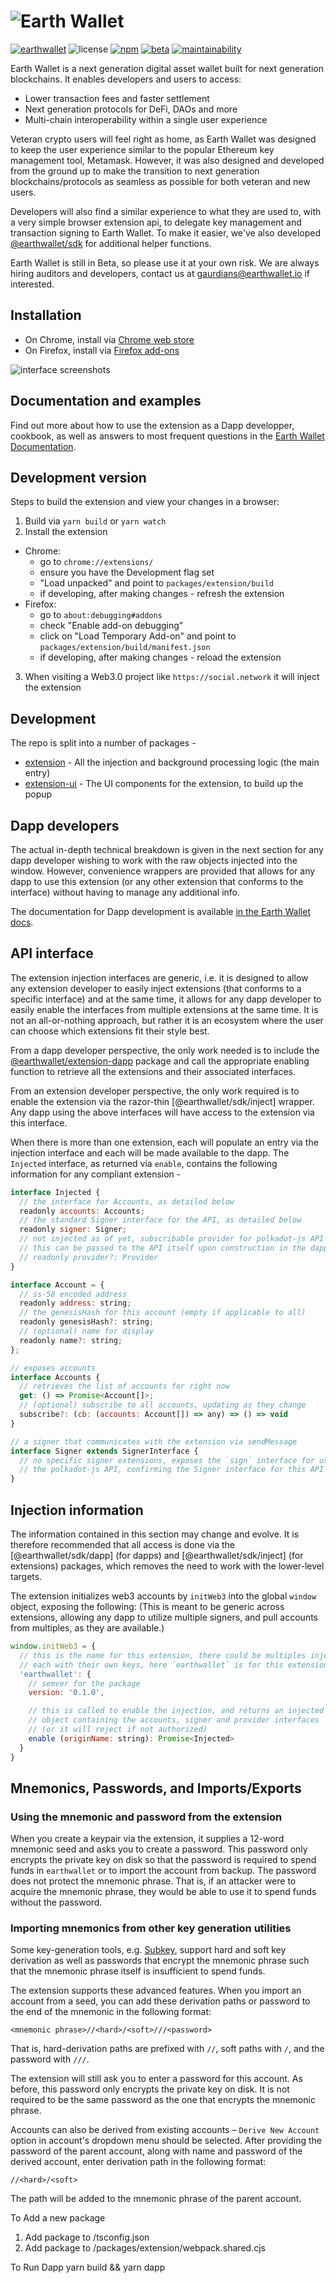 # ![Earth Wallet](docs/logo.png)

[![earthwallet](https://img.shields.io/badge/earth-wallet-blue?style=flat-square)](https://earthwallet.io)
![license](https://img.shields.io/badge/License-Apache%202.0-blue?logo=apache&style=flat-square)
[![npm](https://img.shields.io/npm/v/@earthwallet/extension?logo=npm&style=flat-square)](https://www.npmjs.com/package/@earthwallet/extension)
[![beta](https://img.shields.io/npm/v/@earthwallet/extension/beta?label=beta&logo=npm&style=flat-square)](https://www.npmjs.com/package/@earthwallet/extension)
[![maintainability](https://img.shields.io/codeclimate/maintainability-percentage/polkadot-js/extension?logo=code-climate&style=flat-square)](https://codeclimate.com/github/polkadot-js/extension)

Earth Wallet is a next generation digital asset wallet built for next generation blockchains. It enables developers and users to access:

- Lower transaction fees and faster settlement
- Next generation protocols for DeFi, DAOs and more
- Multi-chain interoperability within a single user experience

Veteran crypto users will feel right as home, as Earth Wallet was designed to keep the user experience similar to the popular Ethereum key management tool, Metamask. However, it was also designed and developed from the ground up to make the transition to next generation blockchains/protocols as seamless as possible for both veteran and new users.

Developers will also find a similar experience to what they are used to, with a very simple browser extension api, to delegate key management and transaction signing to Earth Wallet. To make it easier, we've also developed [@earthwallet/sdk](https://github.com/earthwallet/sdk) for additional helper functions.

Earth Wallet is still in Beta, so please use it at your own risk. We are always hiring auditors and developers, contact us at gaurdians@earthwallet.io if interested.

## Installation

- On Chrome, install via [Chrome web store](https://chrome.google.com/webstore/detail/earthwallet%7D-extension/mopnmbcafieddcagagdcbnhejhlodfdd)
- On Firefox, install via [Firefox add-ons](https://addons.mozilla.org/en-US/firefox/addon/earthwallet/)

![interface screenshots](docs/screenshot.png)

## Documentation and examples

Find out more about how to use the extension as a Dapp developper, cookbook, as well as answers to most frequent questions in the [Earth Wallet Documentation](https://docs.earthwallet.io/).

## Development version

Steps to build the extension and view your changes in a browser:

1. Build via `yarn build` or `yarn watch`
2. Install the extension

- Chrome:
  - go to `chrome://extensions/`
  - ensure you have the Development flag set
  - "Load unpacked" and point to `packages/extension/build`
  - if developing, after making changes - refresh the extension
- Firefox:
  - go to `about:debugging#addons`
  - check "Enable add-on debugging"
  - click on "Load Temporary Add-on" and point to `packages/extension/build/manifest.json`
  - if developing, after making changes - reload the extension

3. When visiting a Web3.0 project like `https://social.network` it will inject the extension

## Development

The repo is split into a number of packages -

- [extension](packages/extension/) - All the injection and background processing logic (the main entry)
- [extension-ui](packages/extension-ui/) - The UI components for the extension, to build up the popup

## Dapp developers

The actual in-depth technical breakdown is given in the next section for any dapp developer wishing to work with the raw objects injected into the window. However, convenience wrappers are provided that allows for any dapp to use this extension (or any other extension that conforms to the interface) without having to manage any additional info.

The documentation for Dapp development is available [in the Earth Wallet docs](https://docs.earthwallet.io).

## API interface

The extension injection interfaces are generic, i.e. it is designed to allow any extension developer to easily inject extensions (that conforms to a specific interface) and at the same time, it allows for any dapp developer to easily enable the interfaces from multiple extensions at the same time. It is not an all-or-nothing approach, but rather it is an ecosystem where the user can choose which extensions fit their style best.

From a dapp developer perspective, the only work needed is to include the [@earthwallet/extension-dapp](packages/extension-dapp/) package and call the appropriate enabling function to retrieve all the extensions and their associated interfaces.

From an extension developer perspective, the only work required is to enable the extension via the razor-thin [@earthwallet/sdk/inject] wrapper. Any dapp using the above interfaces will have access to the extension via this interface.

When there is more than one extension, each will populate an entry via the injection interface and each will be made available to the dapp. The `Injected` interface, as returned via `enable`, contains the following information for any compliant extension -

```js
interface Injected {
  // the interface for Accounts, as detailed below
  readonly accounts: Accounts;
  // the standard Signer interface for the API, as detailed below
  readonly signer: Signer;
  // not injected as of yet, subscribable provider for polkadot-js API injection,
  // this can be passed to the API itself upon construction in the dapp
  // readonly provider?: Provider
}

interface Account = {
  // ss-58 encoded address
  readonly address: string;
  // the genesisHash for this account (empty if applicable to all)
  readonly genesisHash?: string;
  // (optional) name for display
  readonly name?: string;
};

// exposes accounts
interface Accounts {
  // retrieves the list of accounts for right now
  get: () => Promise<Account[]>;
  // (optional) subscribe to all accounts, updating as they change
  subscribe?: (cb: (accounts: Account[]) => any) => () => void
}

// a signer that communicates with the extension via sendMessage
interface Signer extends SignerInterface {
  // no specific signer extensions, exposes the `sign` interface for use by
  // the polkadot-js API, confirming the Signer interface for this API
}
```

## Injection information

The information contained in this section may change and evolve. It is therefore recommended that all access is done via the [@earthwallet/sdk/dapp] (for dapps) and [@earthwallet/sdk/inject] (for extensions) packages, which removes the need to work with the lower-level targets.

The extension initializes web3 accounts by `initWeb3` into the global `window` object, exposing the following: (This is meant to be generic across extensions, allowing any dapp to utilize multiple signers, and pull accounts from multiples, as they are available.)

```js
window.initWeb3 = {
  // this is the name for this extension, there could be multiples injected,
  // each with their own keys, here `earthwallet` is for this extension
  'earthwallet': {
    // semver for the package
    version: '0.1.0',

    // this is called to enable the injection, and returns an injected
    // object containing the accounts, signer and provider interfaces
    // (or it will reject if not authorized)
    enable (originName: string): Promise<Injected>
  }
}
```

## Mnemonics, Passwords, and Imports/Exports

### Using the mnemonic and password from the extension

When you create a keypair via the extension, it supplies a 12-word mnemonic seed and asks you to create a password. This password only encrypts the private key on disk so that the password is required to spend funds in `earthwallet` or to import the account from backup. The password does not protect the mnemonic phrase. That is, if an attacker were to acquire the mnemonic phrase, they would be able to use it to spend funds without the password.

### Importing mnemonics from other key generation utilities

Some key-generation tools, e.g. [Subkey](https://www.substrate.io/kb/integrate/subkey), support hard and soft key derivation as well as passwords that encrypt the mnemonic phrase such that the mnemonic phrase itself is insufficient to spend funds.

The extension supports these advanced features. When you import an account from a seed, you can add these derivation paths or password to the end of the mnemonic in the following format:

```
<mnemonic phrase>//<hard>/<soft>///<password>
```

That is, hard-derivation paths are prefixed with `//`, soft paths with `/`, and the password with `///`.

The extension will still ask you to enter a password for this account. As before, this password only encrypts the private key on disk. It is not required to be the same password as the one that encrypts the mnemonic phrase.

Accounts can also be derived from existing accounts – `Derive New Account` option in account's dropdown menu should be selected. After providing the password of the parent account, along with name and password of the derived account, enter derivation path in the following format:

```
//<hard>/<soft>
```

The path will be added to the mnemonic phrase of the parent account.


To Add a new package
1) Add package to /tsconfig.json
2) Add package to /packages/extension/webpack.shared.cjs


To Run Dapp
yarn build && yarn dapp